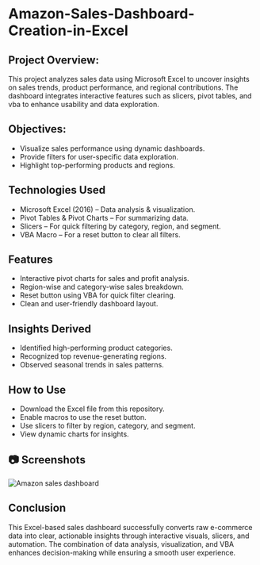 # Amazon-Sales-Dashboard-Creation-in-Excel
##  Project Overview:

This project analyzes sales data using Microsoft Excel to uncover insights on sales trends, product performance, and regional contributions.
The dashboard integrates interactive features such as slicers, pivot tables, and vba to enhance usability and data exploration.

## Objectives:

- Visualize sales performance using dynamic dashboards.
- Provide filters for user-specific data exploration.
- Highlight top-performing products and regions.

## Technologies Used

- Microsoft Excel (2016) – Data analysis & visualization.
- Pivot Tables & Pivot Charts – For summarizing data.
- Slicers – For quick filtering by category, region, and segment.
- VBA Macro – For a reset button to clear all filters.

##  Features

- Interactive pivot charts for sales and profit analysis.
- Region-wise and category-wise sales breakdown.
- Reset button using VBA for quick filter clearing.
- Clean and user-friendly dashboard layout.

##  Insights Derived

- Identified high-performing product categories.
- Recognized top revenue-generating regions.
- Observed seasonal trends in sales patterns.

 ##  How to Use

- Download the Excel file from this repository.
- Enable macros to use the reset button.
- Use slicers to filter by region, category, and segment.
- View dynamic charts for insights.

## 📷 Screenshots
![Amazon sales dashboard](https://github.com/user-attachments/assets/c93d7139-62f0-4f00-a04a-336a47008ce8)

## Conclusion
This Excel-based sales dashboard successfully converts raw e-commerce data into clear, actionable insights through interactive visuals, slicers, and automation. The combination of data analysis, visualization, and VBA enhances decision-making while ensuring a smooth user experience.

